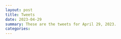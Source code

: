 ```yaml
---
layout: post
title: Tweets
date: 2023-04-29
summary: These are the tweets for April 29, 2023.
categories:
---
```


